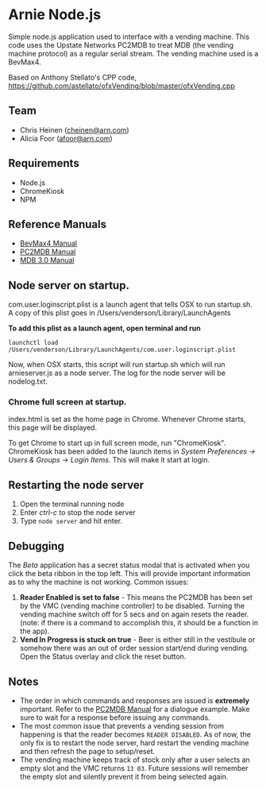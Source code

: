 # Arnie Node.js

Simple node.js application used to interface with a vending machine. This code uses the Upstate Networks PC2MDB to treat MDB (the vending machine protocol) as a regular serial stream. The vending machine used is a BevMax4.

Based on Anthony Stellato's CPP code, https://github.com/astellato/ofxVending/blob/master/ofxVending.cpp

## Team
* Chris Heinen (cheinen@arn.com)
* Alicia Foor (afoor@arn.com)

## Requirements
* Node.js
* ChromeKiosk
* NPM

## Reference Manuals

* [BevMax4 Manual](https://www.azdes.gov/InternetFiles/RSAVendingManuals/pdf/bevmax_4_5800_operators_manual.pdf)
* [PC2MDB Manual](https://www.google.com/url?sa=t&rct=j&q=&esrc=s&source=web&cd=2&cad=rja&uact=8&ved=0CCQQFjAB&url=http%3A%2F%2Fwww.upstatenetworks.com%2FPC2MDB%25202.06.pdf&ei=zntiVMTzBtWOsQTiwIH4BQ&usg=AFQjCNFRTs-Xoj7P9dX0MdlXGnSIFLRoOg&sig2=p43bksXuZwguvxwFtkdTkQ&bvm=bv.79189006,d.cWc)
* [MDB 3.0 Manual](http://www.vending.org/technical/MDB_3.0.pdf)

## Node server on startup.

com.user.loginscript.plist is a launch agent that tells OSX to run startup.sh. A copy of this plist goes in /Users/venderson/Library/LaunchAgents

**To add this plist as a launch agent, open terminal and run**

`launchctl load /Users/venderson/Library/LaunchAgents/com.user.loginscript.plist`

Now, when OSX starts, this script will run startup.sh which will run arnieserver.js as a node server. The log for the node server will be nodelog.txt.


### Chrome full screen at startup.


index.html is set as the home page in Chrome. Whenever Chrome starts, this page will be displayed.

To get Chrome to start up in full screen mode, run "ChromeKiosk". ChromeKiosk has been added to the launch items in *System Preferences -> Users & Groups -> Login Items*. This will make it start at login.

## Restarting the node server
1. Open the terminal running node
2. Enter *ctrl-c* to stop the node server
3. Type `node server` and hit enter.

## Debugging

The <em>Beta</em> application has a secret status modal that is activated when you click the beta ribbon in the top left. This will provide important information as to why the machine is not working. Common issues:

1. <strong>Reader Enabled is set to false</strong> - This means the PC2MDB has been set by the VMC (vending machine controller) to be disabled. Turning the vending machine switch off for 5 secs and on again resets the reader. (note: if there is a command to accomplish this, it should be a function in the app).
2. <strong>Vend In Progress is stuck on true</strong> - Beer is either still in the vestibule or somehow there was an out of order session start/end during vending. Open the Status overlay and click the reset button.

## Notes
* The order in which commands and responses are issued is <strong>extremely</strong> important. Refer to the [PC2MDB Manual](https://www.google.com/url?sa=t&rct=j&q=&esrc=s&source=web&cd=2&cad=rja&uact=8&ved=0CCQQFjAB&url=http%3A%2F%2Fwww.upstatenetworks.com%2FPC2MDB%25202.06.pdf&ei=zntiVMTzBtWOsQTiwIH4BQ&usg=AFQjCNFRTs-Xoj7P9dX0MdlXGnSIFLRoOg&sig2=p43bksXuZwguvxwFtkdTkQ&bvm=bv.79189006,d.cWc) for a dialogue example. Make sure to wait for a response before issuing any commands.
* The most common issue that prevents a vending session from happening is that the reader becomes `READER DISABLED`. As of now, the only fix is to restart the node server, hard restart the vending machine and then refresh the page to setup/reset.
* The vending machine keeps track of stock only after a user selects an empty slot and the VMC returns `13 03`. Future sessions will remember the empty slot and silently prevent it from being selected again.

